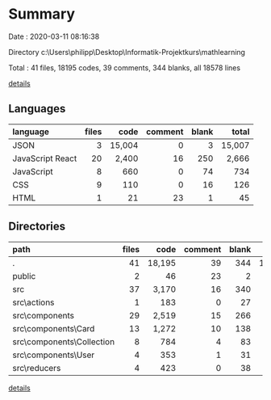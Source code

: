 # Summary

Date : 2020-03-11 08:16:38

Directory c:\Users\philipp\Desktop\Informatik-Projektkurs\mathlearning

Total : 41 files,  18195 codes, 39 comments, 344 blanks, all 18578 lines

[details](details.md)

## Languages
| language | files | code | comment | blank | total |
| :--- | ---: | ---: | ---: | ---: | ---: |
| JSON | 3 | 15,004 | 0 | 3 | 15,007 |
| JavaScript React | 20 | 2,400 | 16 | 250 | 2,666 |
| JavaScript | 8 | 660 | 0 | 74 | 734 |
| CSS | 9 | 110 | 0 | 16 | 126 |
| HTML | 1 | 21 | 23 | 1 | 45 |

## Directories
| path | files | code | comment | blank | total |
| :--- | ---: | ---: | ---: | ---: | ---: |
| . | 41 | 18,195 | 39 | 344 | 18,578 |
| public | 2 | 46 | 23 | 2 | 71 |
| src | 37 | 3,170 | 16 | 340 | 3,526 |
| src\actions | 1 | 183 | 0 | 27 | 210 |
| src\components | 29 | 2,519 | 15 | 266 | 2,800 |
| src\components\Card | 13 | 1,272 | 10 | 138 | 1,420 |
| src\components\Collection | 8 | 784 | 4 | 83 | 871 |
| src\components\User | 4 | 353 | 1 | 31 | 385 |
| src\reducers | 4 | 423 | 0 | 38 | 461 |

[details](details.md)